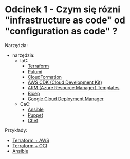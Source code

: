 # Odcinek 1 - Czym się rózni "infrastructure as code" od "configuration as code" ?

Narzędzia:
- narzędzia:
  - IaC:
    - [Terraform](https://www.terraform.io/)
    - [Pulumi](https://pulumi.com/)
    - [CloudFormation](https://aws.amazon.com/cloudformation/)
    - [AWS CDK (Cloud Development Kit)](https://aws.amazon.com/cdk/)
    - [ARM (Azure Resource Manager) Templates](https://learn.microsoft.com/en-us/azure/azure-resource-manager/templates/overview)
    - [Bicep](https://learn.microsoft.com/en-us/azure/azure-resource-manager/bicep/overview?tabs=bicep)
    - [Google Cloud Deployment Manager](https://cloud.google.com/deployment-manager/docs)
  - CaC:
    - [Ansible](https://www.ansible.com/)
    - [Puppet](https://www.puppet.com/)
    - [Chef](https://www.chef.io/)

Przykłady:
- [Terraform + AWS](episode-001/terraform-aws/)
- [Terraform + OCI](episode-001/terraform-oracle/)
- [Ansible](episode-001/ansible-local/)